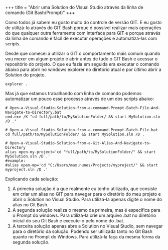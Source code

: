 +++
title = "Abrir uma Solution do Visual Studio através da linha de comando (Git Bash/Prompt)"
+++

Como todos já sabem eu gosto muito do controle de versão GIT. E eu gosto de utilizá-lo através do GIT Bash porque é possível realizar mais operações do que qualquer outra ferramente com interface para GIT e porque através da linha de comando é fácil de executar operações e automatizá-las com scripts.

Desde que comecei a utilizar o GIT o comportamento mais comum quando vou mexer em algum projeto é abrir antes de tudo o GIT Bash e acessar o repositório do projeto. O que eu fazia em seguida era executar o comando abaixo para abrir no windows explorer no diretório atual e por último abrir a Solution do projeto.

```
explorer .
```

Mas já que estamos trabalhando com linha de comando podemos automatizar um pouco esse processo através de um dos scripts abaixo:

```
# Open-a-Visual-Studio-Solution-from-a-command-Prompt-Batch-File-And-Navigate-to-Directory.bat
cmd.exe /K "cd full/path/to/MySolutionFolder/ && start MySolution.sln /D ."

# Open-a-Visual-Studio-Solution-from-a-command-Prompt-Batch-File.bat
cd full/path/to/MySolutionFolder/ && start MySolution.sln /D .

# Open-a-Visual-Studio-Solution-from-a-Git-Alias-And-Navigate-to-Directory
alias open-my-project='cd "full/path/to/MySolutionFolder/" && start MySolution.sln /D .'
#example:
#alias open-mp='cd "C:/Users/max.nunes/Projects/myproject/" && start myproject.sln /D .'
```

Explicando cada solução:

1.  A primeira solução é a que realmente eu tenho utilizado, que consiste em criar um alias no GIT para navegar para o diretório do meu projeto e abrir o Solution no Visual Studio. Para utilizá-la apenas digite o nome do alias no Git Bash.
2.  A segunda solução realiza o mesmo da primeira, mas é especifica para o Prompt do windows. Para utilizá-la crie um arquivo .bat no diretório inicial do seu Git Bash e execute-o pelo nome do .bat.
3.  A terceira solução apenas abre a Solution no Visual Studio, sem navegar para o diretório da solução. Podendo ser utilizada tanto no Git Bash quanto no Prompt do Windows. Para utilizá-la faça da mesma forma da segunda solução.

